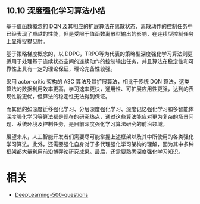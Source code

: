 

## 10.10 深度强化学习算法小结

基于值函数概念的 DQN 及其相应的扩展算法在离散状态、离散动作的控制任务中已经表现了卓越的性能，但是受限于值函数离散型输出的影响，在连续型控制任务上显得捉襟见肘。

基于策略梯度概念的，以 DDPG，TRPO等为代表的策略型深度强化学习算法则更适用于处理基于连续状态空间的连续动作的控制输出任务，并且算法在稳定性和可靠性上具有一定的理论保证，理论完备性较强。

采用 actor-critic 架构的 A3C 算法及其扩展算法，相比于传统 DQN 算法，这类算法的数据利用效率更高，学习速率更快，通用性、可扩展应用性更强，达到的表现性能更优，但算法的稳定性无法得到保证。

而其他的如深度迁移强化学习、分层深度强化学习、深度记忆强化学习和多智能体深度强化学习等算法都是现在的研究热点，通过这些算法能应对更为复杂的场景问题、系统环境及控制任务，是目前深度强化学习算法研究的前沿领域。

展望未来，人工智能开发者们需要尽可能掌握上述框架以及其中所使用的各类强化学习算法。此外，还需要强化自身对于多代理强化学习架构的理解，因为其中多种框架都大量利用前沿博弈论研究成果。最后，还需要熟悉深度强化学习知识。





# 相关

- [DeepLearning-500-questions](https://github.com/scutan90/DeepLearning-500-questions)
